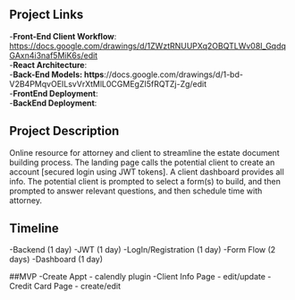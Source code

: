 ## Project Links
-**Front-End Client Workflow**: https://docs.google.com/drawings/d/1ZWztRNUUPXq2OBQTLWv08I_GqdqGAxn4i3naf5MiK6s/edit  
-**React Architecture**:  
-**Back-End Models: https**://docs.google.com/drawings/d/1-bd-V2B4PMqvOEILsvVrXtMlL0CGMEgZI5fRQTZj-Zg/edit  
-**FrontEnd Deployment**:  
-**BackEnd Deployment**:  

## Project Description
Online resource for attorney and client to streamline the estate document building process. 
The landing page calls the potential client to create an account [secured login using JWT tokens]. A client dashboard provides all info.
The potential client is prompted to select a form(s) to build, and then prompted to answer relevant questions, and then schedule time with attorney.

## Timeline
-Backend (1 day)
-JWT (1 day)
-LogIn/Registration (1 day)
-Form Flow (2 days)
-Dashboard (1 day)

##MVP
-Create Appt - calendly plugin
-Client Info Page - edit/update
-Credit Card Page - create/edit

